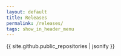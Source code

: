 ```yaml
---
layout: default
title: Releases
permalink: /releases/
tags: show_in_header_menu
---
```


{{ site.github.public_repositories | jsonify }}
